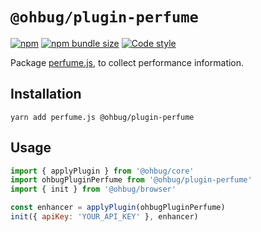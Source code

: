 # `@ohbug/plugin-perfume`

[![npm](https://img.shields.io/npm/v/@ohbug/plugin-perfume.svg?style=flat-square)](https://www.npmjs.com/package/@ohbug/plugin-perfume)
[![npm bundle size](https://img.shields.io/bundlephobia/min/@ohbug/plugin-perfume?style=flat-square)](https://bundlephobia.com/result?p=@ohbug/plugin-perfume)
[![Code style](https://img.shields.io/badge/code_style-prettier-ff69b4.svg?style=flat-square)](https://github.com/prettier/prettier)

Package [perfume.js](https://github.com/Zizzamia/perfume.js), to collect performance information.

## Installation

```
yarn add perfume.js @ohbug/plugin-perfume
```

## Usage

```javascript
import { applyPlugin } from '@ohbug/core'
import ohbugPluginPerfume from '@ohbug/plugin-perfume'
import { init } from '@ohbug/browser'

const enhancer = applyPlugin(ohbugPluginPerfume)
init({ apiKey: 'YOUR_API_KEY' }, enhancer)
```
